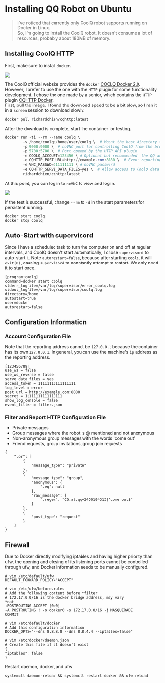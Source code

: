 # Installing QQ Robot on Ubuntu

> I've noticed that currently only CoolQ robot supports running on Docker in Linux.  
> So, I'm going to install the CoolQ robot. It doesn't consume a lot of resources, probably about 180MB of memory.

## Installing CoolQ HTTP
First, make sure to install `docker`. 

![](screenshots/2023-04-14-20-49-41.png)

The CoolQ official website provides the `docker` [COOLQ Docker 2.0](https://cqp.cc/t/34558).  
However, I prefer to use the one with the `HTTP` plugin for some functionality development. I chose the one made by a senior, which contains the `HTTP` plugin [CQHTTP Docker](https://richardchien.gitee.io/coolq-http-api/docs/4.12/#/Docker).  
First, pull the image. I found the download speed to be a bit slow, so I ran it in a `screen` session to download slowly.

```shell
docker pull richardchien/cqhttp:latest
```
After the download is complete, start the container for testing.

```powershell
docker run -ti --rm --name coolq \
        -v /home/coolq:/home/user/coolq \  # Mount the host directory to the container for persistent storage of the CoolQ program files
        -p 9000:9000 \  # noVNC port for controlling CoolQ from the browser
        -p 5700:5700 \  # Port opened by the HTTP API plugin
        -e COOLQ_ACCOUNT=123456 \ # Optional but recommended: the QQ account to log in
        -e CQHTTP_POST_URL=http://example.com:8080 \  # Event reporting address
        -e VNC_PASSWD=111111111 \ # noVNC password
        -e CQHTTP_SERVE_DATA_FILES=yes \  # Allow access to CoolQ data files through the HTTP interface
        richardchien/cqhttp:latest
```
At this point, you can log in to `noVNC` to view and log in.

![](screenshots/2023-04-14-20-49-49.png)

If the test is successful, change `--rm` to `-d` in the start parameters for persistent running.

```shell
docker start coolq
docker stop coolq
```
## Auto-Start with supervisord
Since I have a scheduled task to turn the computer on and off at regular intervals, and CoolQ doesn't start automatically, I chose `supervisord` to auto-start it.
Note `autorestart=false`, because after starting `coolq`, it will `exit(0)`, causing `supervisord` to constantly attempt to restart. We only need it to start once.

```
[program:coolq]
command=docker start coolq
stderr_logfile=/var/log/supervisor/error_coolq.log
stdout_logfile=/var/log/supervisor/coolq.log
directory=/home
autostart=true
user=docker
autorestart=false
```

## Configuration Information
### Account Configuration File
Note that the reporting address cannot be `127.0.0.1` because the container has its own `127.0.0.1`. In general, you can use the machine's `ip` address as the reporting address.

```
[123456789]
use_ws = false
use_ws_reverse = false
serve_data_files = yes
access_token = 11111111111111111
log_level = error
post_url = http://example.com:8080
secret = 11111111111111111
show_log_console = false
event_filter = filter.json
```

### Filter and Report HTTP Configuration File
* Private messages
* Group messages where the robot is @ mentioned and not anonymous
* Non-anonymous group messages with the words 'come out'
* Friend requests, group invitations, group join requests

```
{
    ".or": [
        {
            "message_type": "private"
        },
        {
            "message_type": "group",
            "anonymous": {
                ".eq": null
            },
            "raw_message": {
                ".regex": "CQ:at,qq=2450184313|^come out$"
            }
        },
        {
            "post_type": "request"
        }
    ]
}
```

## Firewall
Due to Docker directly modifying iptables and having higher priority than ufw, the opening and closing of its listening ports cannot be controlled through ufw, and Docker information needs to be manually configured.

```shell
# vim /etc/default/ufw
DEFAULT_FORWARD_POLICY="ACCEPT"
```

```shell
# vim /etc/ufw/before.rules
# Add the following content before *filter
# 172.17.0.0/16 is the docker bridge address, may vary
*nat
:POSTROUTING ACCEPT [0:0]
-A POSTROUTING ! -o docker0 -s 172.17.0.0/16 -j MASQUERADE
COMMIT

```

```shell
# vim /etc/default/docker
# Add this configuration information
DOCKER_OPTS="--dns 8.8.8.8 --dns 8.8.4.4 --iptables=false"
```
```shell
# vim /etc/docker/daemon.json
# Create this file if it doesn't exist
{
"iptables": false
}
```
Restart daemon, docker, and ufw
```shell
systemctl daemon-reload && systemctl restart docker && ufw reload
```